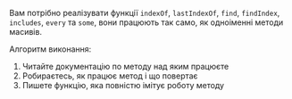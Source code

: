 Вам потрібно реалізувати функції `indexOf`, `lastIndexOf`, `find`, `findIndex`, `includes`, `every` та `some`, вони працюють так само, як одноіменні методи масивів.

Алгоритм виконання:

1. Читайте документацію по методу над яким працюєте
2. Робираєтесь, як працює метод і що повертає
3. Пишете функцію, яка повністю імітує роботу методу
